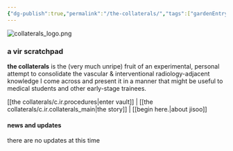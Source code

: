 ```yaml
---
{"dg-publish":true,"permalink":"/the-collaterals/","tags":["gardenEntry"]}
---
```


![collaterals_logo.png](/img/user/kitchen%20drawer/attachments/collaterals_logo.png)

### a vir scratchpad

**the collaterals** is the (very much unripe) fruit of an experimental, personal attempt to consolidate the vascular & interventional radiology-adjacent knowledge I come across and present it in a manner that might be useful to medical students and other early-stage trainees.


[[the collaterals/c.ir.procedures\|enter vault]]  |  [[the collaterals/c.ir.collaterals_main\|the story]]  |  [[begin here.\|about jisoo]]


#### news and updates

there are no updates at this time

